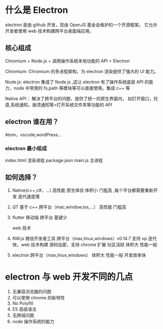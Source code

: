 # 什么是 Electron

electron 是由 github 开发，现由 OpenJS 基金会维护的一个开源框架。
它允许开发者使用 web 技术构建跨平台桌面端应用。

## 核心组成

Chromium + Node.js + 调用操作系统本地功能的 API = Electron

Chromium:
Chromium 的多进程架构，为 electron 渲染提供了强大的 UI 能力。

Node.js:
electron 集成了 Node.js ,这让 electron 有了操作系统底层 API 的能力，node 中常用的 fs,path 等模块等可以直接使用。集成 c++ 等

Native API：
解决了跨平台的问题，提供了统一的原生界面内， 如打开窗口，托盘,系统通知，崩溃通知等=打开系统文件夹等功能的 API

## electron 谁在用？

Atom，vscode,wordPress...

### electron 最小组成

index.html 渲染进程
package.json
main.js 主进程

## 如何选择？

1. Native(c++,c#，...)
   高性能
   原生体验
   体积小
   门槛高 ,每个平台都需要重新开发
   迭代速度慢
2. QT
   基于 c++
   跨平台（mac,window,ios,...）
   高性能
   门槛高
3. flutter 移动端
   跨平台
   基键少

   web 技术

4. NW.js 微信开发者工具
   跨平台（max,linux,windows）v0.14.7 支持 xp
   迭代快，web 技术构建
   源码加密，支持 chrome 扩展
   社区活跃
   体积大
   性能一般
5. electron
   跨平台（max,linux,windows）
   体积大
   性能一般
   开发效率快

# electron 与 web 开发不同的几点

1. 无兼容浏览器的问题
2. 可以使用 chrome 的新特性
3. No Polyfill
4. ES 高级语法
5. 无跨域问题
6. node 操作系统的能力
